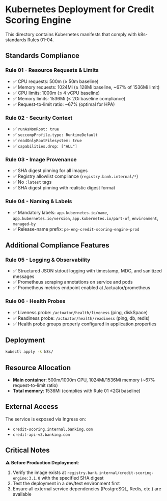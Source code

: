 # Kubernetes Deployment for Credit Scoring Engine

This directory contains Kubernetes manifests that comply with k8s-standards Rules 01-04.

## Standards Compliance

### Rule 01 - Resource Requests & Limits
- ✅ CPU requests: 500m (≥ 50m baseline)
- ✅ Memory requests: 1024Mi (≥ 128Mi baseline, ~67% of 1536Mi limit)
- ✅ CPU limits: 1000m (≤ 4 vCPU baseline)
- ✅ Memory limits: 1536Mi (≤ 2Gi baseline compliance)
- ✅ Request-to-limit ratio: ~67% (optimal for HPA)

### Rule 02 - Security Context
- ✅ `runAsNonRoot: true`
- ✅ `seccompProfile.type: RuntimeDefault`
- ✅ `readOnlyRootFilesystem: true`
- ✅ `capabilities.drop: ["ALL"]`

### Rule 03 - Image Provenance
- ✅ SHA digest pinning for all images
- ✅ Registry allowlist compliance (`registry.bank.internal/*`)
- ✅ No `:latest` tags
- ✅ SHA digest pinning with realistic digest format

### Rule 04 - Naming & Labels
- ✅ Mandatory labels: `app.kubernetes.io/name`, `app.kubernetes.io/version`, `app.kubernetes.io/part-of`, `environment`, `managed-by`
- ✅ Release-name prefix: `pe-eng-credit-scoring-engine-prod`

## Additional Compliance Features

### Rule 05 - Logging & Observability
- ✅ Structured JSON stdout logging with timestamp, MDC, and sanitized messages
- ✅ Prometheus scraping annotations on service and pods
- ✅ Prometheus metrics endpoint enabled at /actuator/prometheus

### Rule 06 - Health Probes
- ✅ Liveness probe: `/actuator/health/liveness` (ping, diskSpace)
- ✅ Readiness probe: `/actuator/health/readiness` (ping, db, redis)
- ✅ Health probe groups properly configured in application.properties

## Deployment

```bash
kubectl apply -k k8s/
```

## Resource Allocation

- **Main container**: 500m/1000m CPU, 1024Mi/1536Mi memory (~67% request-to-limit ratio)
- **Total memory**: 1536Mi (complies with Rule 01 ≤2Gi baseline)

## External Access

The service is exposed via Ingress on:
- `credit-scoring.internal.banking.com`
- `credit-api-v3.banking.com`

## Critical Notes

⚠️ **Before Production Deployment**:
1. Verify the image exists at `registry.bank.internal/credit-scoring-engine:3.1.0` with the specified SHA digest
2. Test the deployment in a dev/test environment first
3. Ensure all external service dependencies (PostgreSQL, Redis, etc.) are available
